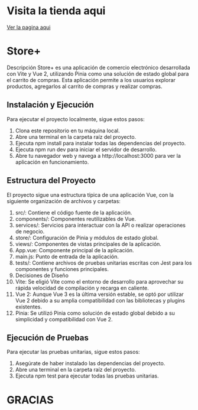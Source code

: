 # Visita la tienda aqui 
<a href='https://juandriko.github.io/Ecomerce-store/'> Ver la pagina aqui </a>

# Store+
Descripción
Store+ es una aplicación de comercio electrónico desarrollada con Vite y Vue 2, utilizando Pinia como una solución de estado global para el carrito de compras. Esta aplicación permite a los usuarios explorar productos, agregarlos al carrito de compras y realizar compras.

## Instalación y Ejecución
Para ejecutar el proyecto localmente, sigue estos pasos:

1. Clona este repositorio en tu máquina local.
2. Abre una terminal en la carpeta raíz del proyecto.
3. Ejecuta npm install para instalar todas las dependencias del proyecto.
4. Ejecuta npm run dev para iniciar el servidor de desarrollo.
5. Abre tu navegador web y navega a http://localhost:3000 para ver la aplicación en funcionamiento.

## Estructura del Proyecto
El proyecto sigue una estructura típica de una aplicación Vue, con la siguiente organización de archivos y carpetas:

1. src/: Contiene el código fuente de la aplicación.
2. components/: Componentes reutilizables de Vue.
3. services/: Servicios para interactuar con la API o realizar operaciones de negocio.
4. store/: Configuración de Pinia y módulos de estado global.
5. views/: Componentes de vistas principales de la aplicación.
6. App.vue: Componente principal de la aplicación.
7. main.js: Punto de entrada de la aplicación.
8. tests/: Contiene archivos de pruebas unitarias escritas con Jest para los componentes y funciones principales.
9. Decisiones de Diseño
10. Vite: Se eligió Vite como el entorno de desarrollo para aprovechar su rápida velocidad de compilación y recarga en caliente.
11. Vue 2: Aunque Vue 3 es la última versión estable, se optó por utilizar Vue 2 debido a su amplia compatibilidad con las bibliotecas y plugins existentes.
12. Pinia: Se utilizó Pinia como solución de estado global debido a su simplicidad y compatibilidad con Vue 2.

## Ejecución de Pruebas
Para ejecutar las pruebas unitarias, sigue estos pasos:

1. Asegúrate de haber instalado las dependencias del proyecto.
2. Abre una terminal en la carpeta raíz del proyecto.
3. Ejecuta npm test para ejecutar todas las pruebas unitarias.

# GRACIAS
